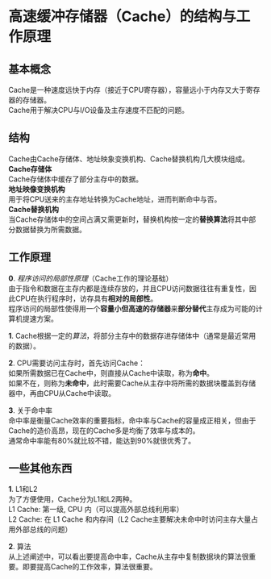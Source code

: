 # 高速缓冲存储器（Cache）的结构与工作原理
## 基本概念
Cache是一种速度远快于内存（接近于CPU寄存器），容量远小于内存又大于寄存器的存储器。  
Cache用于解决CPU与I/O设备及主存速度不匹配的问题。  
## 结构
Cache由Cache存储体、地址映象变换机构、Cache替换机构几大模块组成。  
**Cache存储体**  
Cache存储体中缓存了部分主存中的数据。  
**地址映像变换机构**  
用于将CPU送来的主存地址转换为Cache地址，进而判断命中与否。  
**Cache替换机构**  
当Cache存储体中的空间占满又需更新时，替换机构按一定的**替换算法**将其中部分数据替换为所需数据。  
## 工作原理
**0**.  *程序访问的局部性原理*（Cache工作的理论基础）  
  由于指令和数据在主存内都是连续存放的，并且CPU访问数据往往有重复性，因此CPU在执行程序时，访存具有**相对的局部性**。  
  程序访问的局部性使得用一个**容量小但高速的存储器**来**部分替代**主存成为可能的计算机提速方案。  
    
**1**.  Cache根据一定的*算法*，将部分主存中的数据存进存储体中（通常是最近常用的数据）。  
  
**2**.  CPU需要访问主存时，首先访问Cache：  
  如果所需数据已在Cache中，则直接从Cache中读取，称为**命中**。  
  如果不在，则称为**未命中**，此时需要Cache从主存中将所需的数据块覆盖到存储器中，再由CPU从Cache中读取。   
    
**3**.  关于命中率  
  命中率是衡量Cache效率的重要指标，命中率与Cache的容量成正相关，但由于Cache的造价高昂，现在的Cache多是均衡了效率与成本的。  
  通常命中率能有80%就比较不错，能达到90%就很优秀了。  
## 一些其他东西
**1**.  L1和L2  
  为了方便使用，Cache分为L1和L2两种。  
  L1 Cache: 第一级, CPU 内（可以提高外部总线利用率）  
  L2 Cache: 在 L1 Cache 和内存间（L2 Cache主要解决未命中时访问主存大量占用外部总线的问题）  
    
**2**.  算法  
从上述阐述中，可以看出要提高命中率，Cache从主存中复制数据块的算法很重要。即要提高Cache的工作效率，算法很重要。
